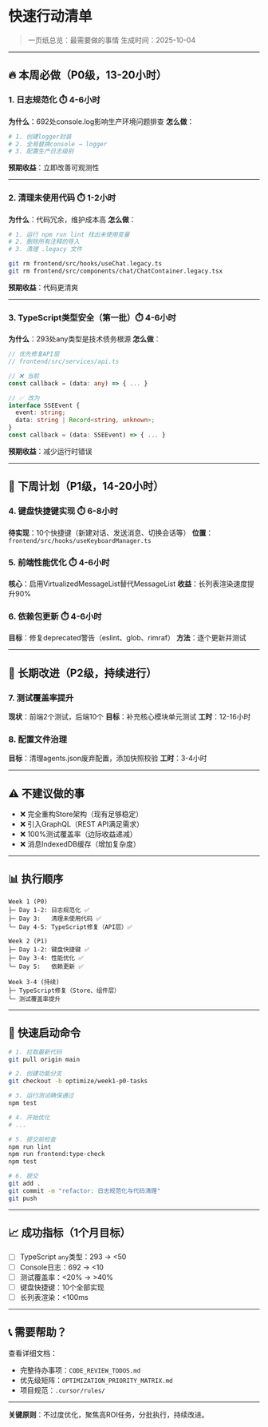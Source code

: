 # 快速行动清单

> 一页纸总览：最需要做的事情
> 生成时间：2025-10-04

---

## 🔥 本周必做（P0级，13-20小时）

### 1. 日志规范化 ⏱️ 4-6小时
**为什么**：692处console.log影响生产环境问题排查
**怎么做**：
```bash
# 1. 创建logger封装
# 2. 全局替换console → logger
# 3. 配置生产日志级别
```
**预期收益**：立即改善可观测性

---

### 2. 清理未使用代码 ⏱️ 1-2小时
**为什么**：代码冗余，维护成本高
**怎么做**：
```bash
# 1. 运行 npm run lint 找出未使用变量
# 2. 删除所有注释的导入
# 3. 清理 .legacy 文件

git rm frontend/src/hooks/useChat.legacy.ts
git rm frontend/src/components/chat/ChatContainer.legacy.tsx
```
**预期收益**：代码更清爽

---

### 3. TypeScript类型安全（第一批）⏱️ 4-6小时
**为什么**：293处any类型是技术债务根源
**怎么做**：
```typescript
// 优先修复API层
// frontend/src/services/api.ts

// ❌ 当前
const callback = (data: any) => { ... }

// ✅ 改为
interface SSEEvent {
  event: string;
  data: string | Record<string, unknown>;
}
const callback = (data: SSEEvent) => { ... }
```
**预期收益**：减少运行时错误

---

## 📅 下周计划（P1级，14-20小时）

### 4. 键盘快捷键实现 ⏱️ 6-8小时
**待实现**：10个快捷键（新建对话、发送消息、切换会话等）
**位置**：`frontend/src/hooks/useKeyboardManager.ts`

### 5. 前端性能优化 ⏱️ 4-6小时
**核心**：启用VirtualizedMessageList替代MessageList
**收益**：长列表渲染速度提升90%

### 6. 依赖包更新 ⏱️ 4-6小时
**目标**：修复deprecated警告（eslint、glob、rimraf）
**方法**：逐个更新并测试

---

## 🎯 长期改进（P2级，持续进行）

### 7. 测试覆盖率提升
**现状**：前端2个测试，后端10个
**目标**：补充核心模块单元测试
**工时**：12-16小时

### 8. 配置文件治理
**目标**：清理agents.json废弃配置，添加快照校验
**工时**：3-4小时

---

## ⚠️ 不建议做的事

- ❌ 完全重构Store架构（现有足够稳定）
- ❌ 引入GraphQL（REST API满足需求）
- ❌ 100%测试覆盖率（边际收益递减）
- ❌ 消息IndexedDB缓存（增加复杂度）

---

## 📊 执行顺序

```
Week 1 (P0)
├─ Day 1-2: 日志规范化 ✅
├─ Day 3:   清理未使用代码 ✅
└─ Day 4-5: TypeScript修复（API层）✅

Week 2 (P1)
├─ Day 1-2: 键盘快捷键 ✅
├─ Day 3-4: 性能优化 ✅
└─ Day 5:   依赖更新 ✅

Week 3-4 (持续)
├─ TypeScript修复（Store、组件层）
└─ 测试覆盖率提升
```

---

## 🚀 快速启动命令

```bash
# 1. 拉取最新代码
git pull origin main

# 2. 创建功能分支
git checkout -b optimize/week1-p0-tasks

# 3. 运行测试确保通过
npm test

# 4. 开始优化
# ...

# 5. 提交前检查
npm run lint
npm run frontend:type-check
npm test

# 6. 提交
git add .
git commit -m "refactor: 日志规范化与代码清理"
git push
```

---

## 📈 成功指标（1个月目标）

- [ ] TypeScript `any`类型：293 → <50
- [ ] Console日志：692 → <10  
- [ ] 测试覆盖率：<20% → >40%
- [ ] 键盘快捷键：10个全部实现
- [ ] 长列表渲染：<100ms

---

## 📞 需要帮助？

查看详细文档：
- 完整待办事项：`CODE_REVIEW_TODOS.md`
- 优先级矩阵：`OPTIMIZATION_PRIORITY_MATRIX.md`
- 项目规范：`.cursor/rules/`

---

**关键原则**：不过度优化，聚焦高ROI任务，分批执行，持续改进。
